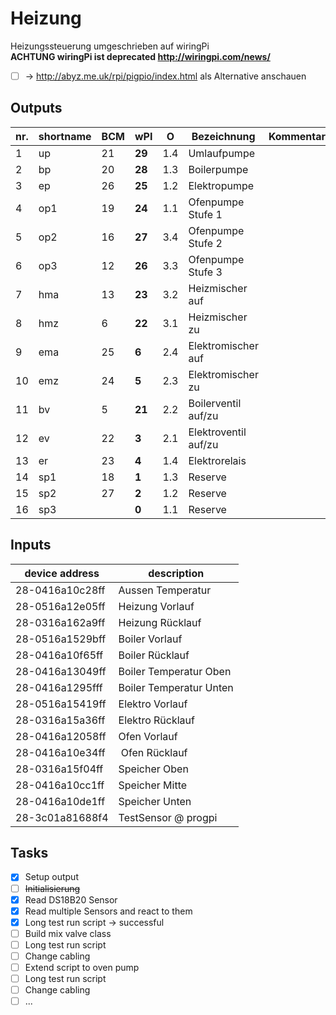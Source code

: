# Heizung
 Heizungssteuerung umgeschrieben auf wiringPi </br>
 **ACHTUNG wiringPi ist deprecated http://wiringpi.com/news/** </br>
- [ ] -> http://abyz.me.uk/rpi/pigpio/index.html als Alternative anschauen

## Outputs
	
nr. | shortname | BCM | wPI | O | Bezeichnung | Kommentar
---|---|---|---|---|---|---
 1 | up  | 21 | **29** | 1.4 | Umlaufpumpe |
 2 | bp  | 20 | **28** | 1.3 | Boilerpumpe |
 3 | ep  | 26 | **25** | 1.2 | Elektropumpe |
 4 | op1 | 19 | **24** | 1.1 | Ofenpumpe Stufe 1 |
 5 | op2 | 16 | **27** | 3.4 | Ofenpumpe Stufe 2 |
 6 | op3 | 12 | **26** | 3.3 | Ofenpumpe Stufe 3 |
 7 | hma | 13 | **23** | 3.2 | Heizmischer auf |
 8 | hmz |  6 | **22** | 3.1 | Heizmischer zu |
 9 | ema | 25 |  **6** | 2.4 | Elektromischer auf |
10 | emz | 24 |  **5** | 2.3 | Elektromischer zu |
11 | bv  |  5 | **21** | 2.2 | Boilerventil auf/zu |
12 | ev  | 22 |  **3** | 2.1 | Elektroventil auf/zu | 
13 | er  | 23 |  **4** | 1.4 | Elektrorelais | 
14 | sp1 | 18 |  **1** | 1.3 | Reserve | 
15 | sp2 | 27 |  **2** | 1.2 | Reserve |
16 | sp3 |    |  **0** | 1.1 | Reserve |

## Inputs
device address | description
---|---
28-0416a10c28ff | Aussen Temperatur
28-0516a12e05ff | Heizung Vorlauf
28-0316a162a9ff | Heizung Rücklauf
28-0516a1529bff | Boiler Vorlauf
28-0416a10f65ff | Boiler Rücklauf
28-0416a13049ff | Boiler Temperatur Oben
28-0416a1295fff | Boiler Temperatur Unten
28-0516a15419ff | Elektro Vorlauf
28-0316a15a36ff | Elektro Rücklauf
28-0416a12058ff | Ofen Vorlauf
28-0416a10e34ff | Ofen Rücklauf
28-0316a15f04ff | Speicher Oben
28-0416a10cc1ff | Speicher Mitte
28-0416a10de1ff | Speicher Unten
28-3c01a81688f4 | TestSensor @ progpi

## Tasks

- [x] Setup output
- [ ] ~~Initialisierung~~
- [x] Read DS18B20 Sensor
- [x] Read multiple Sensors and react to them
- [X] Long test run script -> successful 
- [ ] Build mix valve class
- [ ] Long test run script
- [ ] Change cabling
- [ ] Extend script to oven pump
- [ ] Long test run script
- [ ] Change cabling
- [ ] ...
